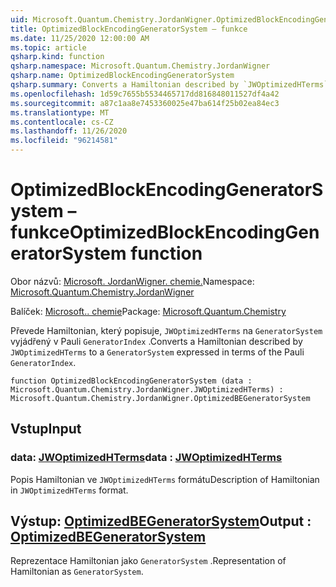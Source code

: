 ```yaml
---
uid: Microsoft.Quantum.Chemistry.JordanWigner.OptimizedBlockEncodingGeneratorSystem
title: OptimizedBlockEncodingGeneratorSystem – funkce
ms.date: 11/25/2020 12:00:00 AM
ms.topic: article
qsharp.kind: function
qsharp.namespace: Microsoft.Quantum.Chemistry.JordanWigner
qsharp.name: OptimizedBlockEncodingGeneratorSystem
qsharp.summary: Converts a Hamiltonian described by `JWOptimizedHTerms` to a `GeneratorSystem` expressed in terms of the Pauli `GeneratorIndex`.
ms.openlocfilehash: 1d59c7655b5534465717dd816848011527df4a42
ms.sourcegitcommit: a87c1aa8e7453360025e47ba614f25b02ea84ec3
ms.translationtype: MT
ms.contentlocale: cs-CZ
ms.lasthandoff: 11/26/2020
ms.locfileid: "96214581"
---
```

# <a name="optimizedblockencodinggeneratorsystem-function"></a><span data-ttu-id="27caf-102">OptimizedBlockEncodingGeneratorSystem – funkce</span><span class="sxs-lookup"><span data-stu-id="27caf-102">OptimizedBlockEncodingGeneratorSystem function</span></span>

<span data-ttu-id="27caf-103">Obor názvů: [Microsoft. JordanWigner. chemie.](xref:Microsoft.Quantum.Chemistry.JordanWigner)</span><span class="sxs-lookup"><span data-stu-id="27caf-103">Namespace: [Microsoft.Quantum.Chemistry.JordanWigner](xref:Microsoft.Quantum.Chemistry.JordanWigner)</span></span>

<span data-ttu-id="27caf-104">Balíček: [Microsoft.. chemie](https://nuget.org/packages/Microsoft.Quantum.Chemistry)</span><span class="sxs-lookup"><span data-stu-id="27caf-104">Package: [Microsoft.Quantum.Chemistry](https://nuget.org/packages/Microsoft.Quantum.Chemistry)</span></span>


<span data-ttu-id="27caf-105">Převede Hamiltonian, který popisuje, `JWOptimizedHTerms` na `GeneratorSystem` vyjádřený v Pauli `GeneratorIndex` .</span><span class="sxs-lookup"><span data-stu-id="27caf-105">Converts a Hamiltonian described by `JWOptimizedHTerms` to a `GeneratorSystem` expressed in terms of the Pauli `GeneratorIndex`.</span></span>

```qsharp
function OptimizedBlockEncodingGeneratorSystem (data : Microsoft.Quantum.Chemistry.JordanWigner.JWOptimizedHTerms) : Microsoft.Quantum.Chemistry.JordanWigner.OptimizedBEGeneratorSystem
```


## <a name="input"></a><span data-ttu-id="27caf-106">Vstup</span><span class="sxs-lookup"><span data-stu-id="27caf-106">Input</span></span>

### <a name="data--jwoptimizedhterms"></a><span data-ttu-id="27caf-107">data: [JWOptimizedHTerms](xref:Microsoft.Quantum.Chemistry.JordanWigner.JWOptimizedHTerms)</span><span class="sxs-lookup"><span data-stu-id="27caf-107">data : [JWOptimizedHTerms](xref:Microsoft.Quantum.Chemistry.JordanWigner.JWOptimizedHTerms)</span></span>

<span data-ttu-id="27caf-108">Popis Hamiltonian ve `JWOptimizedHTerms` formátu</span><span class="sxs-lookup"><span data-stu-id="27caf-108">Description of Hamiltonian in `JWOptimizedHTerms` format.</span></span>



## <a name="output--optimizedbegeneratorsystem"></a><span data-ttu-id="27caf-109">Výstup: [OptimizedBEGeneratorSystem](xref:Microsoft.Quantum.Chemistry.JordanWigner.OptimizedBEGeneratorSystem)</span><span class="sxs-lookup"><span data-stu-id="27caf-109">Output : [OptimizedBEGeneratorSystem](xref:Microsoft.Quantum.Chemistry.JordanWigner.OptimizedBEGeneratorSystem)</span></span>

<span data-ttu-id="27caf-110">Reprezentace Hamiltonian jako `GeneratorSystem` .</span><span class="sxs-lookup"><span data-stu-id="27caf-110">Representation of Hamiltonian as `GeneratorSystem`.</span></span>